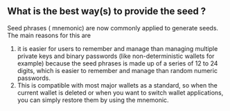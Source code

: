 ## What is the best way(s) to provide the seed ?

Seed phrases ( mnemonic) are now commonly applied to generate seeds. The main reasons for this are

1. it is easier for users to remember and manage than managing multiple private keys and binary passwords (like non-deterministic wallets for example)
   because the seed phrases is made up of a series of 12 to 24 digits, which is easier to remember and manage than random numeric passwords.
2. This is compatible with most major wallets as a standard, so when the current wallet is deleted or when you want to switch wallet applications, 
you can simply restore them by using the mnemonic.